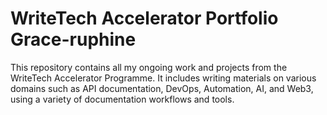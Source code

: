 # WriteTech Accelerator Portfolio Grace-ruphine
This repository contains all my ongoing work and projects from the WriteTech Accelerator Programme.
It includes writing materials on various domains such as API documentation, DevOps, Automation, AI, and Web3, using a variety of documentation workflows and tools.


